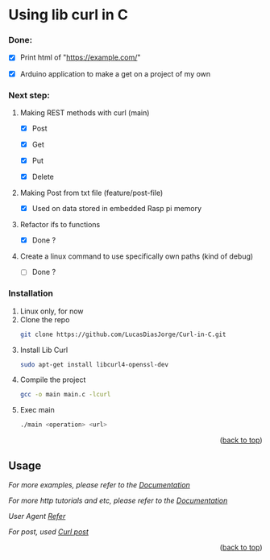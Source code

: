 # Using lib curl in C

### Done:

  - [x] Print html of "https://example.com/"
  
  - [x] Arduino application to make a get on a project of my own 

### Next step:

1. Making REST methods with curl (main)
  
      - [x] Post
  
      - [x] Get
  
      - [x] Put
  
      - [x] Delete
      
2. Making Post from txt file (feature/post-file)
    
      - [x] Used on data stored in embedded Rasp pi memory
      
3. Refactor ifs to functions
      - [x] Done ?

4. Create a linux command to use specifically own paths (kind of debug)
      - [ ] Done ?
  
  ### Installation

1. Linux only, for now
2. Clone the repo
   ```sh
   git clone https://github.com/LucasDiasJorge/Curl-in-C.git
   ```
3. Install Lib Curl
   ```sh
   sudo apt-get install libcurl4-openssl-dev
   ```
4. Compile the project
    ```sh
   gcc -o main main.c -lcurl
   ```
5. Exec main
    ```sh
    ./main <operation> <url>
   ```   

<p align="right">(<a href="#readme-top">back to top</a>)</p>

<!-- USAGE EXAMPLES -->
## Usage

_For more examples, please refer to the [Documentation](https://curl.se/docs/)_

_For more http tutorials and etc, please refer to the [Documentation](https://developer.mozilla.org/)_

_User Agent [Refer](https://developer.mozilla.org/en-US/docs/Web/HTTP/Headers/User-Agent)_

_For post, used [Curl post](https://curl.se/libcurl/c/http-post.html)_

<p align="right">(<a href="#readme-top">back to top</a>)</p>
